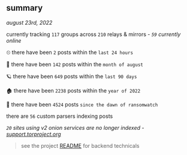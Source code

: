 
## summary
_august 23rd, 2022_

currently tracking `117` groups across `210` relays & mirrors - _`59` currently online_

⏲ there have been `2` posts within the `last 24 hours`

🦈 there have been `142` posts within the `month of august`

🪐 there have been `649` posts within the `last 90 days`

🏚 there have been `2238` posts within the `year of 2022`

🦕 there have been `4524` posts `since the dawn of ransomwatch`

there are `56` custom parsers indexing posts

_`20` sites using v2 onion services are no longer indexed - [support.torproject.org](https://support.torproject.org/onionservices/v2-deprecation/)_

> see the project [README](https://github.com/joshhighet/ransomwatch#ransomwatch--) for backend technicals
